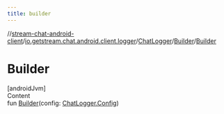 ```yaml
---
title: builder
---
```

//[stream-chat-android-client](../../../../index.md)/[io.getstream.chat.android.client.logger](../../index.md)/[ChatLogger](../index.md)/[Builder](index.md)/[Builder](Builder.md)



# Builder  
[androidJvm]  
Content  
fun [Builder](Builder.md)(config: [ChatLogger.Config](../Config/index.md))  



